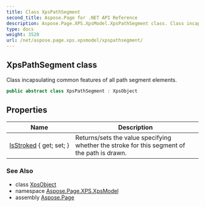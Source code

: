 ```yaml
---
title: Class XpsPathSegment
second_title: Aspose.Page for .NET API Reference
description: Aspose.Page.XPS.XpsModel.XpsPathSegment class. Class incapsulating common features of all path segment elements
type: docs
weight: 3520
url: /net/aspose.page.xps.xpsmodel/xpspathsegment/
---
```

## XpsPathSegment class

Class incapsulating common features of all path segment elements.

```csharp
public abstract class XpsPathSegment : XpsObject
```

## Properties

| Name | Description |
| --- | --- |
| [IsStroked](../../aspose.page.xps.xpsmodel/xpspathsegment/isstroked/) { get; set; } | Returns/sets the value specifying whether the stroke for this segment of the path is drawn. |

### See Also

* class [XpsObject](../xpsobject/)
* namespace [Aspose.Page.XPS.XpsModel](../../aspose.page.xps.xpsmodel/)
* assembly [Aspose.Page](../../)



